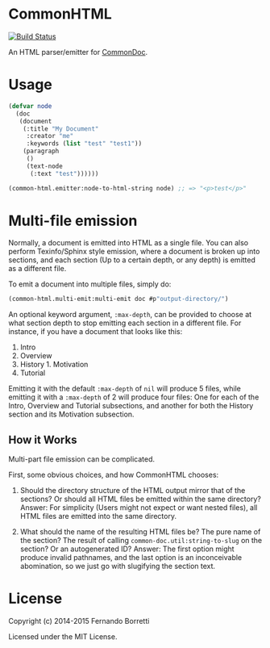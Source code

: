 # CommonHTML

[![Build Status](https://travis-ci.org/CommonDoc/common-html.svg)](https://travis-ci.org/CommonDoc/common-html)

An HTML parser/emitter for [CommonDoc](https://github.com/CommonDoc/common-doc).

# Usage

```lisp
(defvar node
  (doc
   (document
    (:title "My Document"
     :creator "me"
     :keywords (list "test" "test1"))
    (paragraph
     ()
     (text-node
      (:text "test"))))))

(common-html.emitter:node-to-html-string node) ;; => "<p>test</p>"
```

# Multi-file emission

Normally, a document is emitted into HTML as a single file. You can also perform
Texinfo/Sphinx style emission, where a document is broken up into sections, and
each section (Up to a certain depth, or any depth) is emitted as a different
file.

To emit a document into multiple files, simply do:

```lisp
(common-html.multi-emit:multi-emit doc #p"output-directory/")
```

An optional keyword argument, `:max-depth`, can be provided to choose at what
section depth to stop emitting each section in a different file. For instance,
if you have a document that looks like this:

1. Intro
  1. Overview
  2. History
    1. Motivation
2. Tutorial

Emitting it with the default `:max-depth` of `nil` will produce 5 files, while
emitting it with a `:max-depth` of 2 will produce four files: One for each of
the Intro, Overview and Tutorial subsections, and another for both the History
section and its Motivation subsection.

## How it Works

Multi-part file emission can be complicated.

First, some obvious choices, and how CommonHTML chooses:

1. Should the directory structure of the HTML output mirror that of the
   sections? Or should all HTML files be emitted within the same directory?
   Answer: For simplicity (Users might not expect or want nested files), all
   HTML files are emitted into the same directory.

2. What should the name of the resulting HTML files be? The pure name of the
   section? The result of calling `common-doc.util:string-to-slug` on the
   section? Or an autogenerated ID? Answer: The first option might produce
   invalid pathnames, and the last option is an inconceivable abomination, so we
   just go with slugifying the section text.

# License

Copyright (c) 2014-2015 Fernando Borretti

Licensed under the MIT License.
